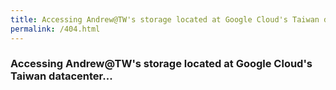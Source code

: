 ```yaml
---
title: Accessing Andrew@TW's storage located at Google Cloud's Taiwan datacenter...
permalink: /404.html
---
```


### Accessing Andrew@TW's storage located at Google Cloud's Taiwan datacenter...

<script>
  var location = "https://storage.googleapis.com/andrew.at.tw/"+window.location.pathname;
  console.log(location);
  //window.location.replace(location);
  //document.write("<a href='"+location+"'>Click here to access.</a>");
</script>
